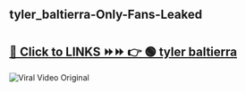 
 ## tyler_baltierra-Only-Fans-Leaked

# <h2><a href="https://clipsfans.com/tyler_baltierra&ref=git">🔗 Click to LINKS ⏩⏩ 👉 🟢 tyler baltierra </a></h2>

<a href="https://clipsfans.com/tyler_baltierra&ref=git" rel="nofollow" data-target="animated-image.originalLink"><img src="https://i.ibb.co.com/xMMVF88/686577567.gif" alt="Viral Video Original" style="max-width: 100%; display: inline-block;" data-target="animated-image.originalImage"></a>
